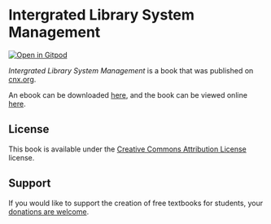 # Intergrated Library System Management

[![Open in Gitpod](https://gitpod.io/button/open-in-gitpod.svg)](https://gitpod.io/from-referrer/)

_Intergrated Library System Management_ is a book that was published on [cnx.org](https://cnx.org/).

An ebook can be downloaded [here](https://github.com/cnx-user-books/cnxbook-intergrated-library-system-management/releases/latest), and the book can be viewed online [here](https://github.com/cnx-user-books/cnxbook-intergrated-library-system-management/releases/latest).

## License
This book is available under the [Creative Commons Attribution License](./LICENSE) license.

## Support
If you would like to support the creation of free textbooks for students, your [donations are welcome](https://riceconnect.rice.edu/donation/support-openstax-banner).
